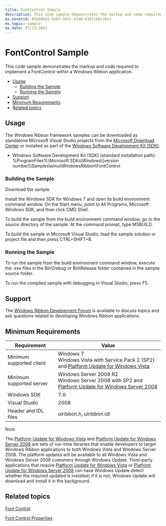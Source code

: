 ```yaml
---
title: FontControl Sample
description: This code sample demonstrates the markup and code required to implement a FontControl within a Windows Ribbon application.
ms.assetid: 8fb84bd1-5e63-447c-b7a0-b3d7cb8c3be7
ms.topic: sample
ms.date: 07/13/2021
---
```


# FontControl Sample

This code sample demonstrates the markup and code required to implement a FontControl within a Windows Ribbon application.

- [Usage](#usage)
  - [Building the Sample](#building-the-sample)
  - [Running the Sample](#running-the-sample)
- [Support](#support)
- [Minimum Requirements](#minimum-requirements)
- [Related topics](#related-topics)

## Usage

The Windows Ribbon framework samples can be downloaded as standalone Microsoft Visual Studio projects from the [Microsoft Download Center](https://www.microsoft.com/download/details.aspx?id=9620) or installed as part of the [Windows Software Development Kit (SDK)](https://developer.microsoft.com/windows/downloads/sdk-archive/).

- Windows Software Development Kit (SDK) (standard installation path): %ProgramFiles%\\Microsoft SDKs\\Windows\\\[version number\]\\Samples\\winui\\WindowsRibbon\\FontControl

### Building the Sample

Download the sample.

Install the Windows SDK for Windows 7 and open its build environment command window. On the Start menu, point to All Programs, Microsoft Windows SDK, and then click CMD Shell.

To build the sample from the build environment command window, go to the source directory of the sample. At the command prompt, type MSBUILD.

To build the sample in Microsoft Visual Studio, load the sample solution or project file and then press CTRL+SHIFT+B.

### Running the Sample

To run the sample from the build environment command window, execute the .exe files in the Bin\\Debug or Bin\\Release folder contained in the sample source folder.

To run the compiled sample with debugging in Visual Studio, press F5.

## Support

The [Windows Ribbon Development Forum](https://social.msdn.microsoft.com/Forums/windowsdesktop/home?forum=windowsribbondevelopment) is available to discuss topics and ask questions related to developing Windows Ribbon applications.

## Minimum Requirements



| Requirement | Value |
|--------------------------|--------------------------------------------------------------------------------------------------------------------------------------------------------------------------|
| Minimum supported client | Windows 7<br/> Windows Vista with Service Pack 2 (SP2) and [Platform Update for Windows Vista](https://msdn.microsoft.com/library/dd378748.aspx)<br/>         |
| Minimum supported server | Windows Server 2008 R2<br/> Windows Server 2008 with SP2 and [Platform Update for Windows Server 2008](https://msdn.microsoft.com/library/dd378748.aspx)<br/> |
| Windows SDK              | 7.0                                                                                                                                                                      |
| Visual Studio            | 2008                                                                                                                                                                     |
| Header and IDL files     | uiribbon.h, uiribbon.idl                                                                                                                                                 |



 

> [!Note]  
> The [Platform Update for Windows Vista](https://msdn.microsoft.com/library/dd378748.aspx) and [Platform Update for Windows Server 2008](https://msdn.microsoft.com/library/dd378748.aspx) are sets of run-time libraries that enable developers to target Windows Ribbon applications to both Windows Vista and Windows Server 2008. The platform updates will be available to all Windows Vista and Windows Server 2008 customers through Windows Update. Third-party applications that require [Platform Update for Windows Vista](https://msdn.microsoft.com/library/dd378748.aspx) or [Platform Update for Windows Server 2008](https://msdn.microsoft.com/library/dd378748.aspx) can have Windows Update detect whether the required updated is installed; if it is not, Windows Update will download and install it in the background.

 

## Related topics

<dl> <dt>

[Font Control](windowsribbon-controls-fontcontrol.md)
</dt> <dt>

[Font Control Properties](windowsribbon-reference-properties-fontcontrol.md)
</dt> </dl>

 

 





